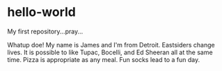 # hello-world
My first repository...pray...

Whatup doe! 
My name is James and I'm from Detroit. Eastsiders change lives. It is possible to like Tupac, Bocelli, and Ed Sheeran all at the same time. Pizza is appropriate as any meal. Fun socks lead to a fun day. 

